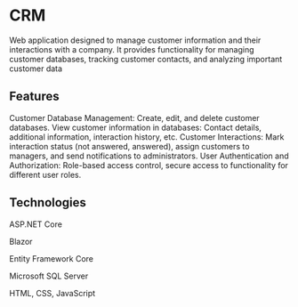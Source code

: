 # CRM
Web application designed to manage customer information and their interactions with a company. It provides functionality for managing customer databases, tracking customer contacts, and analyzing important customer data

## Features

Customer Database Management: Create, edit, and delete customer databases.
View customer information in databases: Contact details, additional information, interaction history, etc.
Customer Interactions: Mark interaction status (not answered, answered), assign customers to managers, and send notifications to administrators.
User Authentication and Authorization: Role-based access control, secure access to functionality for different user roles.

## Technologies

ASP.NET Core

Blazor

Entity Framework Core

Microsoft SQL Server

HTML, CSS, JavaScript
